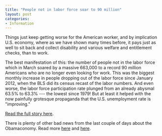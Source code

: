 ```yaml
---
title: "People not in labor force soar to 90 million"
layout: post
categories:
- Information
---
```


Things just keep getting worse for the American worker, and by implication U.S. economy, where as we have shown many times before, it pays just as well to sit back and collect disability and various welfare and entitlement checks, than to work.

The best manifestation of this: the number of people not in the labor force which in March soared by a massive 663,000 to a record 90 million Americans who are no longer even looking for work. This was the biggest monthly increase in people dropping out of the labor force since January 2012, when the BLS did its census recast of the labor numbers. And even worse, the labor force participation rate plunged from an already abysmal 63.5% to 63.3% --- the lowest since 1979! But at least it helped with the now painfully grotesque propaganda that the U.S. unemployment rate is "improving."

[Read the full story here](https://www.zerohedge.com/news/2013-04-05/people-not-labor-force-soar-663000-90-million-labor-force-participation-rate-1979-le).

There is plenty of other bad news from the last couple of days about the Obamaconomy. Read more [here](https://www.gregraven.us/information/2013/04/04/the-hits-just-keep-on-comin.html "The hits just keep on comin'") and [here](https://www.gregraven.us/information/2013/04/05/delayed-hit-u-s-job-creation-plunges.html "Delayed hit: U.S. job creation plunges").
